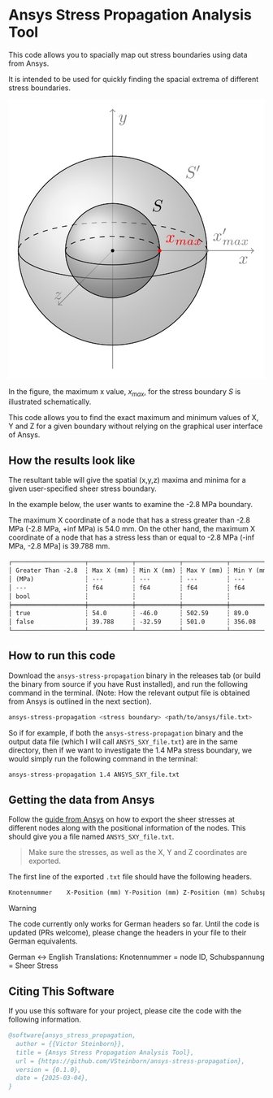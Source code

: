 # Ansys Stress Propagation Analysis Tool

This code allows you to spacially map out stress boundaries using data from Ansys.

It is intended to be used for quickly finding the spacial extrema of different stress boundaries.

![Spheres With Boundaries](images/sphere.png)

In the figure, the maximum x value, $x_{max}$, for the stress boundary $S$ is illustrated schematically.

This code allows you to find the exact maximum and minimum values of X, Y and Z for a given boundary without relying on the graphical user interface of Ansys.

## How the results look like

The resultant table will give the spatial (x,y,z) maxima and minima for a given user-specified sheer stress boundary.

In the example below, the user wants to examine the -2.8 MPa boundary.

The maximum X coordinate of a node that has a stress greater than -2.8 MPa (-2.8 MPa, +inf MPa) is 54.0 mm. On the other hand, the maximum X coordinate of a node that has a stress less than or equal to -2.8 MPa (-inf MPa, -2.8 MPa] is 39.788 mm.

```txt
┌────────────────────┬────────────┬────────────┬────────────┬────────────┬────────────┬────────────┐
│ Greater Than -2.8  ┆ Max X (mm) ┆ Min X (mm) ┆ Max Y (mm) ┆ Min Y (mm) ┆ Max Z (mm) ┆ Min Z (mm) │
│ (MPa)              ┆ ---        ┆ ---        ┆ ---        ┆ ---        ┆ ---        ┆ ---        │
│ ---                ┆ f64        ┆ f64        ┆ f64        ┆ f64        ┆ f64        ┆ f64        │
│ bool               ┆            ┆            ┆            ┆            ┆            ┆            │
╞════════════════════╪════════════╪════════════╪════════════╪════════════╪════════════╪════════════╡
│ true               ┆ 54.0       ┆ -46.0      ┆ 502.59     ┆ 89.0       ┆ 101.0      ┆ -101.0     │
│ false              ┆ 39.788     ┆ -32.59     ┆ 501.0      ┆ 356.08     ┆ 81.034     ┆ -81.295    │
└────────────────────┴────────────┴────────────┴────────────┴────────────┴────────────┴────────────┘
```

## How to run this code

Download the `ansys-stress-propagation` binary in the releases tab (or build the binary from source if you have Rust installed), and run the following command in the terminal. (Note: How the relevant output file is obtained from Ansys is outlined in the next section).

```sh
ansys-stress-propagation <stress boundary> <path/to/ansys/file.txt>
```

So if for example, if both the `ansys-stress-propagation` binary and the output data file (which I will call `ANSYS_SXY_file.txt`) are in the same directory, then if we want to investigate the 1.4 MPa stress boundary, we would simply run the following command in the terminal:

```sh
ansys-stress-propagation 1.4 ANSYS_SXY_file.txt
```

## Getting the data from Ansys

Follow the [guide from Ansys](https://ansyshelp.ansys.com/public/account/secured?returnurl=////Views/Secured/corp/v242/en/wb_sim/ds_exporting_results.html) on how to export the sheer stresses at different nodes along with the positional information of the nodes. This should give you a file named `ANSYS_SXY_file.txt`.

> Make sure the stresses, as well as the X, Y and Z coordinates are exported.

The first line of the exported `.txt` file should have the following headers.

```txt
Knotennummer	X-Position (mm)	Y-Position (mm)	Z-Position (mm)	Schubspannung (MPa)
```

> [!WARNING]  
> The code currently only works for German headers so far. Until the code is updated (PRs welcome), please change the headers in your file to their German equivalents.
>
> German <-> English Translations: Knotennummer = node ID, Schubspannung = Sheer Stress

## Citing This Software

If you use this software for your project, please cite the code with the following information.

```bib
@software{ansys_stress_propagation,
  author = {{Victor Steinborn}},
  title = {Ansys Stress Propagation Analysis Tool},
  url = {https://github.com/VSteinborn/ansys-stress-propagation},
  version = {0.1.0},
  date = {2025-03-04},
}
```
